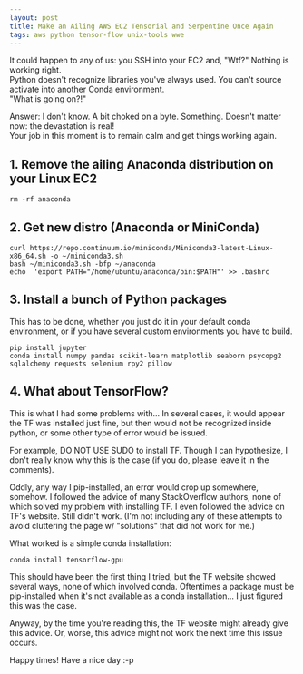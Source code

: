 ```yaml
---
layout: post
title: Make an Ailing AWS EC2 Tensorial and Serpentine Once Again
tags: aws python tensor-flow unix-tools wwe
---
```


It could happen to any of us: you SSH into your EC2 and, "Wtf?"  Nothing is working right.  
Python doesn't recognize libraries you've always used.  You can't source activate into another Conda environment.  
"What is going on?!"

Answer: I don't know. A bit choked on a byte.  Something.  Doesn't matter now: the devastation is real!  
Your job in this moment is to remain calm and get things working again.  

## 1. Remove the ailing Anaconda distribution on your Linux EC2
```
rm -rf anaconda
```
## 2. Get new distro (Anaconda or MiniConda)
```
curl https://repo.continuum.io/miniconda/Miniconda3-latest-Linux-x86_64.sh -o ~/miniconda3.sh
bash ~/miniconda3.sh -bfp ~/anaconda
echo  'export PATH="/home/ubuntu/anaconda/bin:$PATH"' >> .bashrc
```
## 3. Install a bunch of Python packages
This has to be done, whether you just do it in your default conda environment, or
if you have several custom environments you have to build.
```
pip install jupyter
conda install numpy pandas scikit-learn matplotlib seaborn psycopg2 sqlalchemy requests selenium rpy2 pillow
```

## 4. What about TensorFlow?
This is what I had some problems with... In several cases, it would appear the TF was installed just fine,
but then would not be recognized inside python, or some other type of error would be issued.

For example, DO NOT USE SUDO to install TF.  Though I can hypothesize, I don't really know why 
this is the case (if you do, please leave it in the comments).

Oddly, any way I pip-installed, an error would crop up somewhere, somehow.  I followed the advice of many
StackOverflow authors, none of which solved my problem with installing TF.  I even followed the advice
on TF's website.  Still didn't work.  (I'm not including any of these attempts to avoid cluttering the 
page w/ "solutions" that did not work for me.)  

What worked is a simple conda installation:
```
conda install tensorflow-gpu
```

This should have been the first thing I tried, but the TF website showed several ways, none of 
which involved conda.  Oftentimes a package must be pip-installed when it's not available as a
conda installation... I just figured this was the case.  

Anyway, by the time you're reading this,
the TF website might already give this advice.  Or, worse, this advice might not work the 
next time this issue occurs.  

Happy times!  Have a nice day :-p
